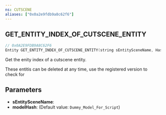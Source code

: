 ```yaml
---
ns: CUTSCENE
aliases: ["0x0a2e9fdb9a8c62f6"]
---
```

## GET_ENTITY_INDEX_OF_CUTSCENE_ENTITY

```c
// 0x0A2E9FDB9A8C62F6
Entity GET_ENTITY_INDEX_OF_CUTSCENE_ENTITY(string sEntitySceneName, Hash modelHash);
```

Get the enity index of a cutscene entity.

These entitis can be deleted at any time, use the registered version to check for


## Parameters
* **sEntitySceneName**: 
* **modelHash**: (Default value: `Dummy_Model_For_Script`)
